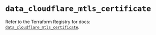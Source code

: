 # `data_cloudflare_mtls_certificate`

Refer to the Terraform Registry for docs: [`data_cloudflare_mtls_certificate`](https://registry.terraform.io/providers/cloudflare/cloudflare/5.1.0/docs/data-sources/mtls_certificate).
